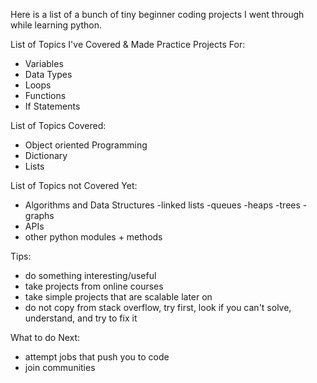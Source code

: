 Here is a list of a bunch of tiny beginner coding projects I went through while learning python.

List of Topics I've Covered & Made Practice Projects For:
- Variables
- Data Types
- Loops
- Functions
- If Statements

List of Topics Covered:
- Object oriented Programming
- Dictionary
- Lists

List of Topics not Covered Yet:
- Algorithms and Data Structures
   -linked lists
   -queues
   -heaps
   -trees
   -graphs
- APIs
- other python modules + methods

Tips:
- do something interesting/useful
- take projects from online courses
- take simple projects that are scalable later on
- do not copy from stack overflow, try first, look if you can't solve, understand, and try to fix it

What to do Next:
- attempt jobs that push you to code
- join communities
